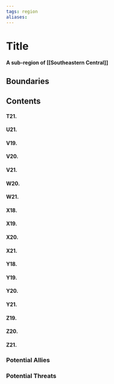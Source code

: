 ```yaml
---
tags: region
aliases:
---
```

# Title
#### A sub-region of [[Southeastern Central]]
## Boundaries
## Contents
#### T21.
#### U21.
#### V19.
#### V20.
#### V21.
#### W20.
#### W21.
#### X18.
#### X19.
#### X20.
#### X21.
#### Y18.
#### Y19.
#### Y20.
#### Y21.
#### Z19.
#### Z20.
#### Z21.

### Potential Allies
### Potential Threats